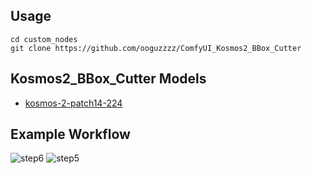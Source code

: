 ## Usage 
```
cd custom_nodes
git clone https://github.com/ooguzzzz/ComfyUI_Kosmos2_BBox_Cutter
```
  
## Kosmos2_BBox_Cutter Models
+ [kosmos-2-patch14-224](https://huggingface.co/microsoft/kosmos-2-patch14-224)

## Example Workflow
![step6](https://github.com/ooguzzzz/ComfyUI_Kosmos2_BBox_Cutter/assets/101019436/5fcb73c3-1a06-432c-8a15-5752d7bbd7e1)
![step5](https://github.com/ooguzzzz/ComfyUI_Kosmos2_BBox_Cutter/assets/101019436/592ef354-8627-42d9-98b2-dc58d149ec86)
